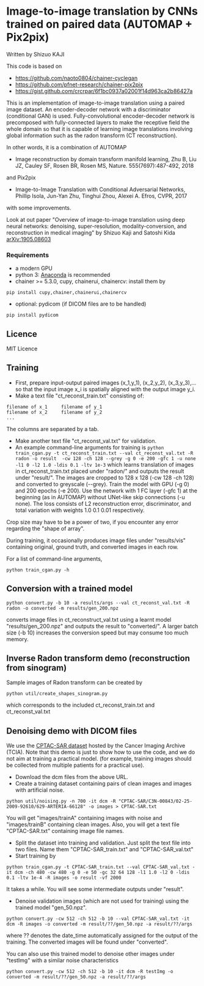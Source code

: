 Image-to-image translation by CNNs trained on paired data (AUTOMAP + Pix2pix)
=============
Written by Shizuo KAJI

This code is based on 
- https://github.com/naoto0804/chainer-cyclegan
- https://github.com/pfnet-research/chainer-pix2pix
- https://gist.github.com/crcrpar/6f1bc0937a02001f14d963ca2b86427a

This is an implementation of image-to-image translation using a paired image dataset.
An encoder-decoder network with a discriminator (conditional GAN) is used.
Fully-convolutional encoder-decoder network is precomposed with fully-connected layers
to make the receptive field the whole domain so that it is capable of learning image translations involving global information such as the radon transform (CT reconstruction).

In other words, it is a combination of AUTOMAP

- Image reconstruction by domain transform manifold learning,
Zhu B, Liu JZ, Cauley SF, Rosen BR, Rosen MS,
Nature. 555(7697):487-492, 2018

and Pix2pix
- Image-to-Image Translation with Conditional Adversarial Networks,
Phillip Isola, Jun-Yan Zhu, Tinghui Zhou, Alexei A. Efros, CVPR, 2017

with some improvements.

Look at out paper 
"Overview of image-to-image translation using deep neural networks: denoising, super-resolution, modality-conversion, and reconstruction in medical imaging"
by Shizuo Kaji and Satoshi Kida
[arXiv:1905.08603](https://arxiv.org/abs/1905.08603)


### Requirements
- a modern GPU
- python 3: [Anaconda](https://anaconda.org) is recommended
- chainer >= 5.3.0, cupy, chainerui, chainercv: install them by
```
pip install cupy,chainer,chainerui,chainercv
```
- optional: pydicom (if DICOM files are to be handled)
```
pip install pydicom
```

## Licence
MIT Licence

## Training
- First, prepare input-output paired images (x_1,y_1), (x_2,y_2), (x_3,y_3),...
so that the input image x_i is spatially aligned with the output image y_i.
- Make a text file "ct_reconst_train.txt" consisting of:
```
filename of x_1     filename of y_1
filename of x_2     filename of y_2
...
```
The columns are separated by a tab.
- Make another text file "ct_reconst_val.txt" for validation.
- An example command-line arguments for training is
```python train_cgan.py -t ct_reconst_train.txt --val ct_reconst_val.txt -R radon -o result  -cw 128 -ch 128 --grey -g 0 -e 200 -gfc 1 -u none -l1 0 -l2 1.0 -ldis 0.1 -ltv 1e-3```
which learns translation of images in ct_reconst_train.txt placed under "radon/" and outputs the result under "result/". 
The images are cropped to 128 x 128 (-cw 128 -ch 128) and converted to greyscale (--grey).
Train the model with GPU (-g 0) and 200 epochs (-e 200).
Use the network with 1 FC layer (-gfc 1) at the beginning (as in AUTOMAP) without UNet-like skip connections (-u none).
The loss consists of L2 reconstruction error, discriminator, and total variation with weights 1.0 0.1 0.01 respectively.

Crop size may have to be a power of two, if you encounter any error regarding the "shape of array".

During training, it occasionally produces image files under "results/vis" containing original, ground truth, and converted images in each row. 

For a list of command-line arguments,

```python train_cgan.py -h```

## Conversion with a trained model
```
python convert.py -b 10 -a results/args --val ct_reconst_val.txt -R radon -o converted -m results/gen_200.npz
```
converts image files in ct_reconstruct_val.txt using a learnt model "results/gen_200.npz" and outputs the result to "converted/".
A larger batch size (-b 10) increases the conversion speed but may consume too much memory.

## Inverse Radon transform demo (reconstruction from sinogram)
Sample images of Radon transform can be created by 
```
python util/create_shapes_sinogram.py
```
which corresponds to the included ct_reconst_train.txt and ct_reconst_val.txt

## Denoising demo with DICOM files
We use the [CPTAC-SAR dataset](https://wiki.cancerimagingarchive.net/display/Public/CPTAC-SAR) hosted by
the Cancer Imaging Archive (TCIA).
Note that this demo is just to show how to use the code, and we do not aim at training a practical model.
(for example, training images should be collected from multiple patients for a practical use).
- Download the dcm files from the above URL.
- Create a training dataset containing pairs of clean images and images with artificial noise.
```
python util/noising.py -n 700 -it dcm -R "CPTAC-SAR/C3N-00843/02-25-2009-92610/629-ARTERIA-66128" -o images > CPTAC-SAR.txt
```
You will get "images/trainA" containing images with noise and "images/trainB" containing clean images.
Also, you will get a text file "CPTAC-SAR.txt" containing image file names.
- Split the dataset into training and validation. Just split the text file into two files.
Name them "CPTAC-SAR_train.txt" and "CPTAC-SAR_val.txt"
- Start training by
```
python train_cgan.py -t CPTAC-SAR_train.txt --val CPTAC-SAR_val.txt -it dcm -ch 480 -cw 480 -g 0 -e 50 -gc 32 64 128 -l1 1.0 -l2 0 -ldis 0.1 -ltv 1e-4 -R images -o result -vf 2000
```
It takes a while. You will see some intermediate outputs under "result".
- Denoise validation images (which are not used for training) using the trained model "gen_50.npz".
```
python convert.py -cw 512 -ch 512 -b 10 --val CPTAC-SAR_val.txt -it dcm -R images -o converted -m result/??/gen_50.npz -a result/??/args 
```
where ?? denotes the date_time automatically assigned for the output of the training.
The converted images will be found under "converted".

You can also use this trained model to denoise other images under "testImg" with a similar noise characteristics
```
python convert.py -cw 512 -ch 512 -b 10 -it dcm -R testImg -o converted -m result/??/gen_50.npz -a result/??/args 
```

